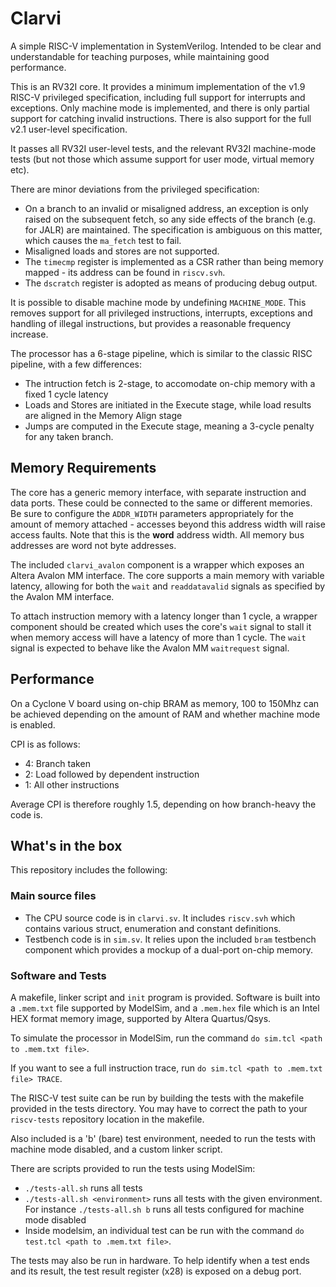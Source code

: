 # Clarvi

A simple RISC-V implementation in SystemVerilog. Intended to be clear and understandable for teaching purposes, while maintaining good performance.

This is an RV32I core. It provides a minimum implementation of the v1.9 RISC-V privileged specification, including full support for interrupts and exceptions.
Only machine mode is implemented, and there is only partial support for catching invalid instructions.
There is also support for the full v2.1 user-level specification.

It passes all RV32I user-level tests, and the relevant RV32I machine-mode tests (but not those which assume support for user mode, virtual memory etc).

There are minor deviations from the privileged specification:
- On a branch to an invalid or misaligned address, an exception is only raised on the subsequent fetch, so any side effects of the branch (e.g. for JALR) are maintained.
  The specification is ambiguous on this matter, which causes the `ma_fetch` test to fail.
- Misaligned loads and stores are not supported.
- The `timecmp` register is implemented as a CSR rather than being memory mapped - its address can be found in `riscv.svh`.
- The `dscratch` register is adopted as means of producing debug output.

It is possible to disable machine mode by undefining `MACHINE_MODE`. This removes support for all privileged instructions, interrupts, exceptions and handling of illegal instructions, but provides a reasonable frequency increase.

The processor has a 6-stage pipeline, which is similar to the classic RISC pipeline, with a few differences:
- The intruction fetch is 2-stage, to accomodate on-chip memory with a fixed 1 cycle latency
- Loads and Stores are initiated in the Execute stage, while load results are aligned in the Memory Align stage
- Jumps are computed in the Execute stage, meaning a 3-cycle penalty for any taken branch.


## Memory Requirements

The core has a generic memory interface, with separate instruction and data ports. These could be connected to the same or different memories. Be sure to configure the `ADDR_WIDTH` parameters appropriately for the amount of memory attached - accesses beyond this address width will raise access faults. Note that this is the **word** address width. All memory bus addresses are word not byte addresses.

The included `clarvi_avalon` component is a wrapper which exposes an Altera Avalon MM interface. The core supports a main memory with variable latency, allowing for both the `wait` and `readdatavalid` signals as specified by the Avalon MM interface.

To attach instruction memory with a latency longer than 1 cycle, a wrapper component should be created which uses the core's `wait` signal to stall it when memory access will have a latency of more than 1 cycle. The `wait` signal is expected to behave like the Avalon MM `waitrequest` signal.


## Performance

On a Cyclone V board using on-chip BRAM as memory, 100 to 150Mhz can be achieved depending on the amount of RAM and whether machine mode is enabled.

CPI is as follows:

- 4: Branch taken
- 2: Load followed by dependent instruction
- 1: All other instructions

Average CPI is therefore roughly 1.5, depending on how branch-heavy the code is.


## What's in the box

This repository includes the following:

### Main source files

- The CPU source code is in `clarvi.sv`. It includes `riscv.svh` which contains various struct, enumeration and constant definitions.
- Testbench code is in `sim.sv`. It relies upon the included `bram` testbench component which provides a mockup of a dual-port on-chip memory.

### Software and Tests

A makefile, linker script and `init` program is provided. Software is built into a `.mem.txt` file supported by ModelSim, and a `.mem.hex` file which is an Intel HEX format memory image, supported by Altera Quartus/Qsys.

To simulate the processor in ModelSim, run the command `do sim.tcl <path to .mem.txt file>`.

If you want to see a full instruction trace, run `do sim.tcl <path to .mem.txt file> TRACE`.

The RISC-V test suite can be run by building the tests with the makefile provided in the tests directory.
You may have to correct the path to your `riscv-tests` repository location in the makefile.

Also included is a 'b' (bare) test environment, needed to run the tests with machine mode disabled, and a custom linker script.

There are scripts provided to run the tests using ModelSim:
- `./tests-all.sh` runs all tests
- `./tests-all.sh <environment>` runs all tests with the given environment. For instance `./tests-all.sh b` runs all tests configured for machine mode disabled
- Inside modelsim, an individual test can be run with the command `do test.tcl <path to .mem.txt file>`.

The tests may also be run in hardware. To help identify when a test ends and its result, the test result register (x28) is exposed on a debug port.
